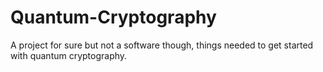 # Quantum-Cryptography
A project for sure but not a software though, things needed to get started with quantum cryptography.

